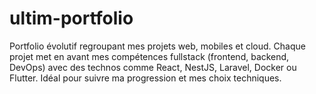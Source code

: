 # ultim-portfolio
Portfolio évolutif regroupant mes projets web, mobiles et cloud. Chaque projet met en avant mes compétences fullstack (frontend, backend, DevOps) avec des technos comme React, NestJS, Laravel, Docker ou Flutter. Idéal pour suivre ma progression et mes choix techniques.
